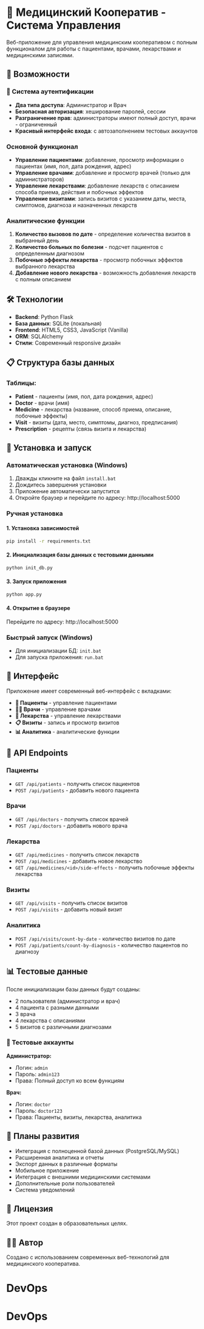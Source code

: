 # 🏥 Медицинский Кооператив - Система Управления

Веб-приложение для управления медицинским кооперативом с полным функционалом для работы с пациентами, врачами, лекарствами и медицинскими записями.

## 🚀 Возможности

### 🔐 Система аутентификации
- **Два типа доступа**: Администратор и Врач
- **Безопасная авторизация**: хеширование паролей, сессии
- **Разграничение прав**: администраторы имеют полный доступ, врачи - ограниченный
- **Красивый интерфейс входа**: с автозаполнением тестовых аккаунтов

### Основной функционал
- **Управление пациентами**: добавление, просмотр информации о пациентах (имя, пол, дата рождения, адрес)
- **Управление врачами**: добавление и просмотр врачей (только для администраторов)
- **Управление лекарствами**: добавление лекарств с описанием способа приема, действия и побочных эффектов
- **Управление визитами**: запись визитов с указанием даты, места, симптомов, диагноза и назначенных лекарств

### Аналитические функции
1. **Количество вызовов по дате** - определение количества визитов в выбранный день
2. **Количество больных по болезни** - подсчет пациентов с определенным диагнозом
3. **Побочные эффекты лекарства** - просмотр побочных эффектов выбранного лекарства
4. **Добавление нового лекарства** - возможность добавления лекарств с полным описанием

## 🛠 Технологии

- **Backend**: Python Flask
- **База данных**: SQLite (локальная)
- **Frontend**: HTML5, CSS3, JavaScript (Vanilla)
- **ORM**: SQLAlchemy
- **Стили**: Современный responsive дизайн

## 📋 Структура базы данных

### Таблицы:
- **Patient** - пациенты (имя, пол, дата рождения, адрес)
- **Doctor** - врачи (имя)
- **Medicine** - лекарства (название, способ приема, описание, побочные эффекты)
- **Visit** - визиты (дата, место, симптомы, диагноз, предписания)
- **Prescription** - рецепты (связь визита и лекарства)

## 🚀 Установка и запуск

### Автоматическая установка (Windows)
1. Дважды кликните на файл `install.bat`
2. Дождитесь завершения установки
3. Приложение автоматически запустится
4. Откройте браузер и перейдите по адресу: http://localhost:5000

### Ручная установка

#### 1. Установка зависимостей
```bash
pip install -r requirements.txt
```

#### 2. Инициализация базы данных с тестовыми данными
```bash
python init_db.py
```

#### 3. Запуск приложения
```bash
python app.py
```

#### 4. Открытие в браузере
Перейдите по адресу: http://localhost:5000

### Быстрый запуск (Windows)
- Для инициализации БД: `init.bat`
- Для запуска приложения: `run.bat`

## 📱 Интерфейс

Приложение имеет современный веб-интерфейс с вкладками:
- **👥 Пациенты** - управление пациентами
- **👨‍⚕️ Врачи** - управление врачами  
- **💊 Лекарства** - управление лекарствами
- **📋 Визиты** - запись и просмотр визитов
- **📊 Аналитика** - аналитические функции

## 🔧 API Endpoints

### Пациенты
- `GET /api/patients` - получить список пациентов
- `POST /api/patients` - добавить нового пациента

### Врачи
- `GET /api/doctors` - получить список врачей
- `POST /api/doctors` - добавить нового врача

### Лекарства
- `GET /api/medicines` - получить список лекарств
- `POST /api/medicines` - добавить новое лекарство
- `GET /api/medicines/<id>/side-effects` - получить побочные эффекты лекарства

### Визиты
- `GET /api/visits` - получить список визитов
- `POST /api/visits` - добавить новый визит

### Аналитика
- `POST /api/visits/count-by-date` - количество визитов по дате
- `POST /api/patients/count-by-diagnosis` - количество пациентов по диагнозу

## 📊 Тестовые данные

После инициализации базы данных будут созданы:
- 2 пользователя (администратор и врач)
- 4 пациента с разными данными
- 3 врача
- 4 лекарства с описаниями
- 5 визитов с различными диагнозами

### 🔑 Тестовые аккаунты

**Администратор:**
- Логин: `admin`
- Пароль: `admin123`
- Права: Полный доступ ко всем функциям

**Врач:**
- Логин: `doctor`
- Пароль: `doctor123`
- Права: Пациенты, визиты, лекарства, аналитика

## 🔮 Планы развития

- Интеграция с полноценной базой данных (PostgreSQL/MySQL)
- Расширенная аналитика и отчеты
- Экспорт данных в различные форматы
- Мобильное приложение
- Интеграция с внешними медицинскими системами
- Дополнительные роли пользователей
- Система уведомлений

## 📝 Лицензия

Этот проект создан в образовательных целях.

## 👨‍💻 Автор

Создано с использованием современных веб-технологий для медицинского кооператива.
# DevOps
# DevOps
